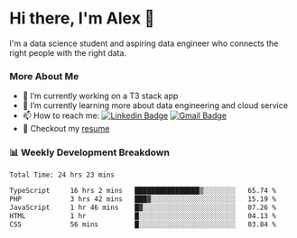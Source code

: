 # Hi there, I'm Alex  👋

I'm a data science student and aspiring data engineer who connects the right people with the right data. 

### More About Me

- 🔭 I’m currently working on a T3 stack app
- 🌱 I’m currently learning more about data engineering and cloud service
- 📫 How to reach me: [![Linkedin Badge](https://img.shields.io/badge/Alex%20Chen-blue?style=flat&logo=linkedin&labelColor=blue&link=https://www.linkedin.com/in/alex-chen-112523chen)](https://www.linkedin.com/in/alex-chen-112523chen/) [![Gmail Badge](https://img.shields.io/badge/-Alex%20Chen-c14438?style=flat&logo=Gmail&logoColor=white&link=mailto:itsalexchen@gmail.com)](mailto:itsalexchen@gmail.com)
- 📝 Checkout my [resume](https://112523chen.vercel.app/AlexChenResume.pdf)


### 📊 Weekly Development Breakdown
<!--START_SECTION:waka-->

```txt
Total Time: 24 hrs 23 mins

TypeScript     16 hrs 2 mins   ████████████████▒░░░░░░░░   65.74 %
PHP            3 hrs 42 mins   ███▓░░░░░░░░░░░░░░░░░░░░░   15.19 %
JavaScript     1 hr 46 mins    █▓░░░░░░░░░░░░░░░░░░░░░░░   07.26 %
HTML           1 hr            █░░░░░░░░░░░░░░░░░░░░░░░░   04.13 %
CSS            56 mins         █░░░░░░░░░░░░░░░░░░░░░░░░   03.84 %
```

<!--END_SECTION:waka-->
